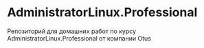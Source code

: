 # AdministratorLinux.Professional
Репозиторий для домашних работ по курсу AdministratorLinux.Professional от компании Otus
